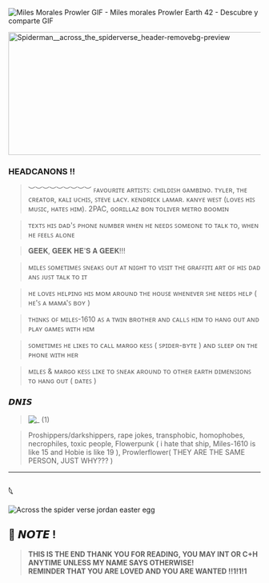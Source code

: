 ![Miles Morales Prowler GIF - Miles morales Prowler Earth 42 - Descubre y comparte GIF](https://github.com/user-attachments/assets/a394ce4c-afb0-4699-bf3e-55eeb9a87188)


<img width="736" height="246" alt="Spiderman__across_the_spiderverse_header-removebg-preview" src="https://github.com/user-attachments/assets/af4b6b57-c19c-4065-8900-3938e72306dd" />


 




### HEADCANONS !!

> ︶︶︶︶︶︶︶︶︶ 
> ꜰᴀᴠᴏᴜʀɪᴛᴇ ᴀʀᴛɪꜱᴛꜱ: ᴄʜɪʟᴅɪꜱʜ ɢᴀᴍʙɪɴᴏ. ᴛʏʟᴇʀ, ᴛʜᴇ ᴄʀᴇᴀᴛᴏʀ, ᴋᴀʟɪ ᴜᴄʜɪꜱ, ꜱᴛᴇᴠᴇ ʟᴀᴄʏ. ᴋᴇɴᴅʀɪᴄᴋ ʟᴀᴍᴀʀ. ᴋᴀɴʏᴇ ᴡᴇꜱᴛ (ʟᴏᴠᴇꜱ ʜɪꜱ ᴍᴜꜱɪᴄ, ʜᴀᴛᴇꜱ ʜɪᴍ). 2РАС, ɢᴏʀɪʟʟᴀᴢ ʙᴏɴ ᴛᴏʟɪᴠᴇʀ ᴍᴇᴛʀᴏ ʙᴏᴏᴍɪɴ

> ᴛᴇxᴛꜱ ʜɪꜱ ᴅᴀᴅ'ꜱ ᴘʜᴏɴᴇ ɴᴜᴍʙᴇʀ ᴡʜᴇɴ ʜᴇ ɴᴇᴇᴅꜱ ꜱᴏᴍᴇᴏɴᴇ ᴛᴏ ᴛᴀʟᴋ ᴛᴏ, ᴡʜᴇɴ ʜᴇ ꜰᴇᴇʟꜱ ᴀʟᴏɴᴇ

> 𝐆𝐄𝐄𝐊, 𝐆𝐄𝐄𝐊 𝐇𝐄'𝐒 𝐀 𝐆𝐄𝐄𝐊!!!

> ᴍɪʟᴇꜱ ꜱᴏᴍᴇᴛɪᴍᴇꜱ ꜱɴᴇᴀᴋꜱ ᴏᴜᴛ ᴀᴛ ɴɪɢʜᴛ ᴛᴏ ᴠɪꜱɪᴛ ᴛʜᴇ ɢʀᴀꜰꜰɪᴛɪ ᴀʀᴛ ᴏꜰ ʜɪꜱ ᴅᴀᴅ ᴀɴꜱ ᴊᴜꜱᴛ ᴛᴀʟᴋ ᴛᴏ ɪᴛ

> ʜᴇ ʟᴏᴠᴇꜱ ʜᴇʟᴘɪɴɢ ʜɪꜱ ᴍᴏᴍ ᴀʀᴏᴜɴᴅ ᴛʜᴇ ʜᴏᴜꜱᴇ ᴡʜᴇɴᴇᴠᴇʀ ꜱʜᴇ ɴᴇᴇᴅꜱ ʜᴇʟᴘ ( ʜᴇ'ꜱ ᴀ ᴍᴀᴍᴀ'ꜱ ʙᴏʏ )

> ᴛʜɪɴᴋꜱ ᴏꜰ ᴍɪʟᴇꜱ-1610 ᴀꜱ ᴀ ᴛᴡɪɴ ʙʀᴏᴛʜᴇʀ ᴀɴᴅ ᴄᴀʟʟꜱ ʜɪᴍ ᴛᴏ ʜᴀɴɢ ᴏᴜᴛ ᴀɴᴅ ᴘʟᴀʏ ɢᴀᴍᴇꜱ ᴡɪᴛʜ ʜɪᴍ

> ꜱᴏᴍᴇᴛɪᴍᴇꜱ ʜᴇ ʟɪᴋᴇꜱ ᴛᴏ ᴄᴀʟʟ ᴍᴀʀɢᴏ ᴋᴇꜱꜱ ( ꜱᴘɪᴅᴇʀ-ʙʏᴛᴇ ) ᴀɴᴅ ꜱʟᴇᴇᴘ ᴏɴ ᴛʜᴇ ᴘʜᴏɴᴇ ᴡɪᴛʜ ʜᴇʀ

> ᴍɪʟᴇꜱ & ᴍᴀʀɢᴏ ᴋᴇꜱꜱ ʟɪᴋᴇ ᴛᴏ ꜱɴᴇᴀᴋ ᴀʀᴏᴜɴᴅ ᴛᴏ ᴏᴛʜᴇʀ ᴇᴀʀᴛʜ ᴅɪᴍᴇɴꜱɪᴏɴꜱ ᴛᴏ ʜᴀɴɢ ᴏᴜᴛ ( ᴅᴀᴛᴇꜱ )

### 𝘿𝙉𝙄𝙎

>  ![_ (1)](https://github.com/user-attachments/assets/d555668c-43e4-4fbd-b12d-970e56a70bab)

 
> Proshippers/darkshippers, rape jokes, transphobic, homophobes, necrophiles, toxic people, Flowerpunk ( i hate that ship, Miles-1610 is like 15 and Hobie is like 19 ), Prowlerflower( THEY ARE THE SAME PERSON, JUST WHY??? ) 

---

### 𓆩

![Across the spider verse jordan easter egg](https://github.com/user-attachments/assets/cefb1b0a-abf4-4471-b52e-f6bdb7b169de)



## 📌 𝙉𝙊𝙏𝙀 !

> **THIS IS THE END THANK YOU FOR READING, YOU MAY INT OR C+H ANYTIME UNLESS MY NAME SAYS OTHERWISE!**  
> **REMINDER THAT YOU ARE LOVED AND YOU ARE WANTED !!1!1!1**
